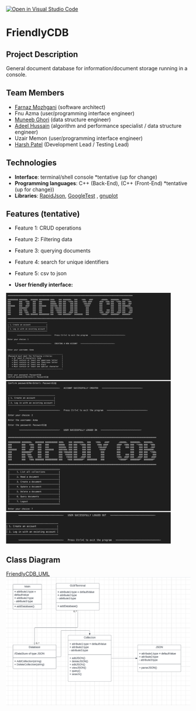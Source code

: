 [![Open in Visual Studio Code](https://classroom.github.com/assets/open-in-vscode-718a45dd9cf7e7f842a935f5ebbe5719a5e09af4491e668f4dbf3b35d5cca122.svg)](https://classroom.github.com/online_ide?assignment_repo_id=10836323&assignment_repo_type=AssignmentRepo)

# FriendlyCDB

## Project Description
General document database for information/document storage running in a console.

## Team Members
- [Farnaz Mozhgani](https://github.com/farnazi2000) (software architect)
- Fnu Azma (user/programming interface engineer)
- [Muneeb Ghori](https://github.com/muneebghori) (data structure engineer)
- [Adeel Hussain](https://github.com/hussain-adeel) (algorithm and performance specialist / data structure engineer)
- Uzair Memon (user/programming interface engineer)
- [Harsh Patel](https://github.com/hp6164) (Development Lead / Testing Lead)

## Technologies
- **Interface**: terminal/shell console *tentative (up for change)
- **Programming languages**: C++ (Back-End), (C++ (Front-End)   *tentative (up for change))
- **Libraries**: [RapidJson](https://github.com/Tencent/rapidjson), [GoogleTest](https://github.com/google/googletest) , [gnuplot](https://github.com/gnuplot/gnuplot)

## Features (tentative)
- Feature 1: CRUD operations
- Feature 2: Filtering data
- Feature 3: querying documents
- Feature 4: search for unique identifiers 
- Feature 5: csv to json

- **User friendly interface:**
<img width="450" alt="Screen Shot 2023-04-24 at 12 10 49 PM" src="Screenshot 2023-04-27 at 1.02.22 AM.png">
<img width="450" alt="Screen Shot 2023-04-24 at 12 10 49 PM" src="Screenshot 2023-04-27 at 1.02.53 AM.png">
<img width="450" alt="Screen Shot 2023-04-24 at 12 10 49 PM" src="Screenshot 2023-04-27 at 1.03.06 AM.png">

## Class Diagram
[FriendlyCDB_UML](https://lucid.app/documents/embedded/2fd26883-22f0-4d6a-bd90-33ecd24ce9b5#)
![Alt text](CS180UML.png)
